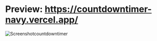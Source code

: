 # Preview: https://countdowntimer-navy.vercel.app/

![Screenshotcountdowntimer](https://user-images.githubusercontent.com/77617593/122961897-25030c80-d385-11eb-81c7-910de4f6c659.png)
